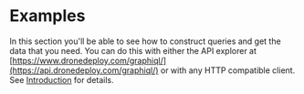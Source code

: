 # Examples

In this section you'll be able to see how to construct queries and get the data that you need. You can do this with either the API explorer at [https://www.dronedeploy.com/graphiql/](https://api.dronedeploy.com/graphiql/) or with any HTTP compatible client. See [Introduction](../introduction.md) for details.
